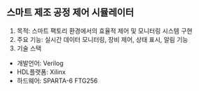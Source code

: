 ## 스마트 제조 공정 제어 시뮬레이터
1. 목적: 스마트 팩토리 환경에서의 효율적 제어 및 모니터링 시스템 구현	</n>
2. 주요 기능: 실시간 데이터 모니터링, 장비 제어, 상태 표시, 알림 기능 </n>
3. 기술 스택 </n>
- 개발언어: Verilog </n>
- HDL플랫폼: Xilinx </n>
- 하드웨어: SPARTA-6 FTG256</n>
